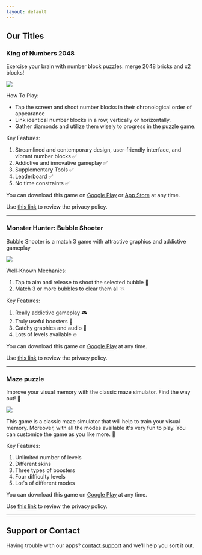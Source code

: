 ```yaml
---
layout: default
---
```


## Our Titles

### King of Numbers 2048

Exercise your brain with number block puzzles: merge 2048 bricks and x2 blocks!

[<img src="https://dmitriifeshchenko.github.io/king-of-numbers/feature_graphic.jpg">](https://play.google.com/store/apps/details?id=com.pocketnumbers.king.android)

How To Play:
- Tap the screen and shoot number blocks in their chronological order of appearance
- Link identical number blocks in a row, vertically or horizontally.
- Gather diamonds and utilize them wisely to progress in the puzzle game.

Key Features:
1. Streamlined and contemporary design, user-friendly interface, and vibrant number blocks ✅
2. Addictive and innovative gameplay ✅
3. Supplementary Tools ✅
4. Leaderboard ✅
5. No time constraints ✅

You can download this game on [Google Play](https://play.google.com/store/apps/details?id=com.pocketnumbers.king.android) 
or [App Store](https://apps.apple.com/us/app/king-of-numbers-2048/id6473016871?ls=1) at any time.

Use [this link](https://dmitriifeshchenko.github.io/king-of-numbers/privacy.html) to review the privacy policy.

* * *

### Monster Hunter: Bubble Shooter

Bubble Shooter is a match 3 game with attractive graphics and addictive gameplay

[<img src="https://dmitriifeshchenko.github.io/monsterhunter/feature_graphic.png">](https://play.google.com/store/apps/details?id=com.dnhnd.monsterhunter)

Well-Known Mechanics:
1. Tap to aim and release to shoot the selected bubble 🏹
2. Match 3 or more bubbles to clear them all 💥

Key Features:
1. Really addictive gameplay 🎮
2. Truly useful boosters 🚀
3. Catchy graphics and audio 🙈
4. Lots of levels available 🔥

You can download this game on [Google Play](https://play.google.com/store/apps/details?id=com.dnhnd.monsterhunter) at any time.

Use [this link](https://dmitriifeshchenko.github.io/monsterhunter/privacy.html) to review the privacy policy.

* * *

### Maze puzzle

Improve your visual memory with the classic maze simulator. Find the way out! 🎯

[<img src="https://dmitriifeshchenko.github.io/maze/E7Cn9DevEAts_1024_500.png">](https://play.google.com/store/apps/details?id=com.dnhnd.maze)

This game is a classic maze simulator that will help to train your visual memory. Moreover, with all the modes available it's very fun to play. You can customize the game as you like more. 🚀

Key Features:
1. Unlimited number of levels
2. Different skins
3. Three types of boosters
4. Four difficulty levels
5. Lot's of different modes

You can download this game on [Google Play](https://play.google.com/store/apps/details?id=com.dnhnd.maze) at any time.

Use [this link](https://dmitriifeshchenko.github.io/maze/privacy.html) to review the privacy policy.

* * *

## Support or Contact

Having trouble with our apps? [contact support](mailto:pocketnumbers.help@gmail.com) and we’ll help you sort it out.
